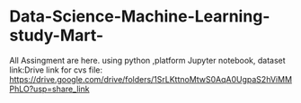 # Data-Science-Machine-Learning-study-Mart-
All Assingment are here.
using python ,platform Jupyter notebook, dataset link:Drive link for cvs file: https://drive.google.com/drive/folders/1SrLKttnoMtwS0AqA0UgpaS2hViMMPhLO?usp=share_link
